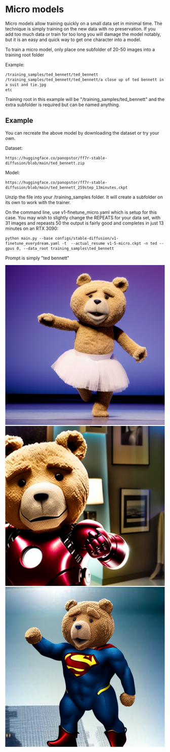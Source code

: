 # Micro models

Micro models allow training quickly on a small data set in minimal time.  The technique is simply training on the new data with no preservation.  If you add too much data or train for too long you will damage the model notably, but it is an easy and quick way to get one character into a model.

To train a micro model, only place one subfolder of 20-50 images into a training root folder

Example:

    /training_samples/ted_bennett/ted_bennett
    /training_samples/ted_bennett/ted_bennett/a close up of ted bennett in a suit and tie.jpg
    etc

Training root in this example will be "/training_samples/ted_bennett" and the extra subfolder is required but can be named anything.

## Example

You can recreate the above model by downloading the dataset or try your own.

Dataset:

    https://huggingface.co/panopstor/ff7r-stable-diffusion/blob/main/ted_bennett.zip

Model:

    https://huggingface.co/panopstor/ff7r-stable-diffusion/blob/main/ted_bennett_259step_13minutes.ckpt

Unzip the file into your /training_samples folder.  It will create a subfolder on its own to work with the trainer.

On the command line, use v1-finetune_micro.yaml which is setup for this case.  You may wish to slightly change the REPEATS for your data set, with 31 images and repeasts 50 the output is fairly good and completes in just 13 minutes on an RTX 3090:

    python main.py --base configs/stable-diffusion/v1-finetune_everydream.yaml -t  --actual_resume v1-5-micro.ckpt -n ted --gpus 0, --data_root training_samples\ted_bennett

Prompt is simply "ted bennett"

![ted bennett as ironman](./demo/ted_bennett_ballet.png)
![ted bennett as ironman](./demo/ted_bennett_ironman.png)
![ted bennett as ironman](./demo/ted_bannett_superman.png)